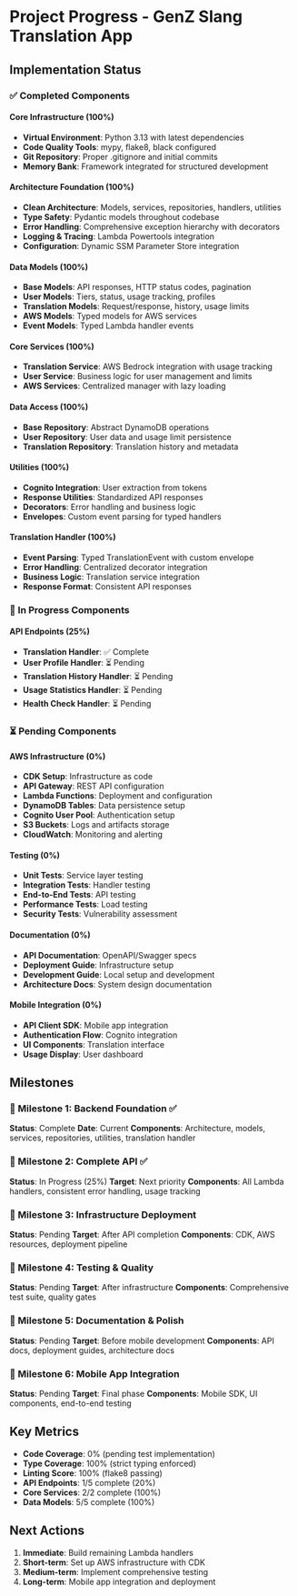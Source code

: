 # Project Progress - GenZ Slang Translation App

## Implementation Status

### ✅ Completed Components

#### Core Infrastructure (100%)
- **Virtual Environment**: Python 3.13 with latest dependencies
- **Code Quality Tools**: mypy, flake8, black configured
- **Git Repository**: Proper .gitignore and initial commits
- **Memory Bank**: Framework integrated for structured development

#### Architecture Foundation (100%)
- **Clean Architecture**: Models, services, repositories, handlers, utilities
- **Type Safety**: Pydantic models throughout codebase
- **Error Handling**: Comprehensive exception hierarchy with decorators
- **Logging & Tracing**: Lambda Powertools integration
- **Configuration**: Dynamic SSM Parameter Store integration

#### Data Models (100%)
- **Base Models**: API responses, HTTP status codes, pagination
- **User Models**: Tiers, status, usage tracking, profiles
- **Translation Models**: Request/response, history, usage limits
- **AWS Models**: Typed models for AWS services
- **Event Models**: Typed Lambda handler events

#### Core Services (100%)
- **Translation Service**: AWS Bedrock integration with usage tracking
- **User Service**: Business logic for user management and limits
- **AWS Services**: Centralized manager with lazy loading

#### Data Access (100%)
- **Base Repository**: Abstract DynamoDB operations
- **User Repository**: User data and usage limit persistence
- **Translation Repository**: Translation history and metadata

#### Utilities (100%)
- **Cognito Integration**: User extraction from tokens
- **Response Utilities**: Standardized API responses
- **Decorators**: Error handling and business logic
- **Envelopes**: Custom event parsing for typed handlers

#### Translation Handler (100%)
- **Event Parsing**: Typed TranslationEvent with custom envelope
- **Error Handling**: Centralized decorator integration
- **Business Logic**: Translation service integration
- **Response Format**: Consistent API responses

### 🔄 In Progress Components

#### API Endpoints (25%)
- **Translation Handler**: ✅ Complete
- **User Profile Handler**: ⏳ Pending
- **Translation History Handler**: ⏳ Pending
- **Usage Statistics Handler**: ⏳ Pending
- **Health Check Handler**: ⏳ Pending

### ⏳ Pending Components

#### AWS Infrastructure (0%)
- **CDK Setup**: Infrastructure as code
- **API Gateway**: REST API configuration
- **Lambda Functions**: Deployment and configuration
- **DynamoDB Tables**: Data persistence setup
- **Cognito User Pool**: Authentication setup
- **S3 Buckets**: Logs and artifacts storage
- **CloudWatch**: Monitoring and alerting

#### Testing (0%)
- **Unit Tests**: Service layer testing
- **Integration Tests**: Handler testing
- **End-to-End Tests**: API testing
- **Performance Tests**: Load testing
- **Security Tests**: Vulnerability assessment

#### Documentation (0%)
- **API Documentation**: OpenAPI/Swagger specs
- **Deployment Guide**: Infrastructure setup
- **Development Guide**: Local setup and development
- **Architecture Docs**: System design documentation

#### Mobile Integration (0%)
- **API Client SDK**: Mobile app integration
- **Authentication Flow**: Cognito integration
- **UI Components**: Translation interface
- **Usage Display**: User dashboard

## Milestones

### 🎯 Milestone 1: Backend Foundation ✅
**Status**: Complete
**Date**: Current
**Components**: Architecture, models, services, repositories, utilities, translation handler

### 🎯 Milestone 2: Complete API ✅
**Status**: In Progress (25%)
**Target**: Next priority
**Components**: All Lambda handlers, consistent error handling, usage tracking

### 🎯 Milestone 3: Infrastructure Deployment
**Status**: Pending
**Target**: After API completion
**Components**: CDK, AWS resources, deployment pipeline

### 🎯 Milestone 4: Testing & Quality
**Status**: Pending
**Target**: After infrastructure
**Components**: Comprehensive test suite, quality gates

### 🎯 Milestone 5: Documentation & Polish
**Status**: Pending
**Target**: Before mobile development
**Components**: API docs, deployment guides, architecture docs

### 🎯 Milestone 6: Mobile App Integration
**Status**: Pending
**Target**: Final phase
**Components**: Mobile SDK, UI components, end-to-end testing

## Key Metrics

- **Code Coverage**: 0% (pending test implementation)
- **Type Coverage**: 100% (strict typing enforced)
- **Linting Score**: 100% (flake8 passing)
- **API Endpoints**: 1/5 complete (20%)
- **Core Services**: 2/2 complete (100%)
- **Data Models**: 5/5 complete (100%)

## Next Actions

1. **Immediate**: Build remaining Lambda handlers
2. **Short-term**: Set up AWS infrastructure with CDK
3. **Medium-term**: Implement comprehensive testing
4. **Long-term**: Mobile app integration and deployment

